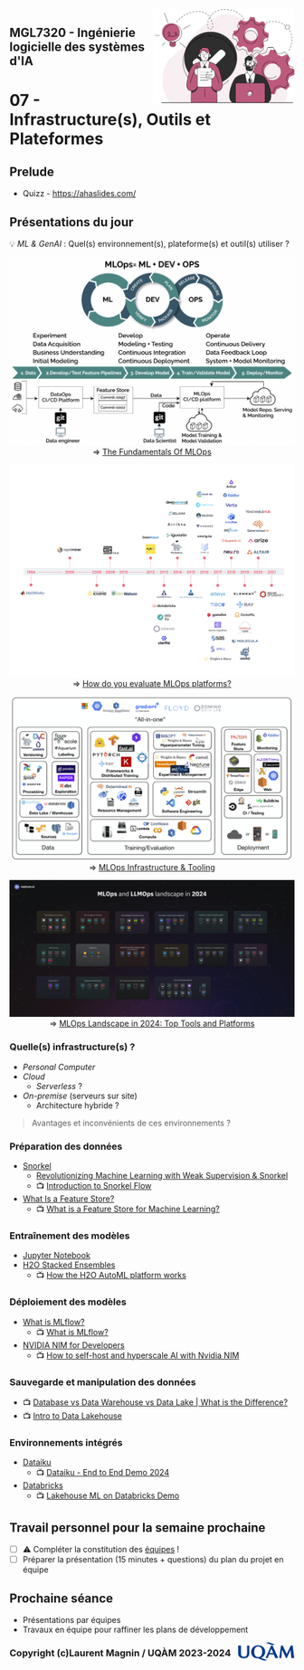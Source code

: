 <img style="float: right;" src="../../images/component_engineering.svg" alt="EngineeringAISystems" width="250"/>

## MGL7320 - Ingénierie logicielle des systèmes d'IA
# 07 - Infrastructure(s), Outils et Plateformes

## Prelude

- Quizz - https://ahaslides.com/

## Présentations du jour

:bulb: _ML & GenAI_ : Quel(s) environnement(s), plateforme(s) et outil(s) utiliser ?
<center>

![MLOps](MLOps_3-1024x677.png)
=> [The Fundamentals Of MLOps](https://www.radiant.digital/the-fundamentals-of-mlops-the-enabler-of-quality-outcomes-in-production-environments/)

![hundreds_of_tools](hundreds_of_tools.png)
=> [How do you evaluate MLOps platforms?](https://medium.com/mlops-community/how-to-evaluate-mlops-platforms-c98cf7874cca)

![Infra-Tooling3](Infra-Tooling3.png)
=> [MLOps Infrastructure & Tooling](https://fullstackdeeplearning.com/spring2021/lecture-6/)

![MLops Landscape](MLOps-Landscape.png)
=> [MLOps Landscape in 2024: Top Tools and Platforms](https://neptune.ai/blog/mlops-tools-platforms-landscape)

</center>

### Quelle(s) infrastructure(s) ?

- _Personal Computer_
- _Cloud_
  - _Serverless_ ?
- _On-premise_ (serveurs sur site)
  - Architecture hybride ?

> Avantages et inconvénients de ces environnements ?

### Préparation des données
- [Snorkel](https://snorkel.ai)
  - [Revolutionizing Machine Learning with Weak Supervision & Snorkel](https://ai.plainenglish.io/revolutionizing-machine-learning-with-weak-supervision-snorkel-8c319865d6bf)
  - :tv: [Introduction to Snorkel Flow](https://www.youtube.com/watch?v=hoszPGTW8bY)
- [What Is a Feature Store?](https://www.tecton.ai/blog/what-is-a-feature-store/)
  - :tv: [What is a Feature Store for Machine Learning?](https://www.youtube.com/watch?v=DESBDukN9gw)

### Entraînement des modèles
- [Jupyter Notebook](https://jupyter.org)
- [H2O Stacked Ensembles](https://docs.h2o.ai/h2o/latest-stable/h2o-docs/data-science/stacked-ensembles.html)
  - :tv: [How the H2O AutoML platform works](https://www.youtube.com/watch?v=tpvpiGP5rcc)

### Déploiement des modèles
- [What is MLflow?](https://mlflow.org/docs/latest/what-is-mlflow.html)
  - :tv: [What is MLflow?](https://www.youtube.com/watch?v=8SfZ1ElgpdU)
- [NVIDIA NIM for Developers](https://developer.nvidia.com/nim)
  - :tv: [How to self-host and hyperscale AI with Nvidia NIM](https://youtu.be/ZgGss27IfwA?si=aa8QCxiS-gcHTvAi)

### Sauvegarde et manipulation des données
- :tv: [Database vs Data Warehouse vs Data Lake | What is the Difference?](https://www.youtube.com/watch?v=-bSkREem8dM)
- :tv: [Intro to Data Lakehouse](https://www.youtube.com/watch?v=myLiFw9AUKY)

### Environnements intégrés
- [Dataiku](https://www.dataiku.com)
  - :tv: [Dataiku - End to End Demo 2024](https://youtu.be/IovPzrLHw8A?si=hDEObpUyci6_VgNK)
- [Databricks](https://www.databricks.com)
  - :tv: [Lakehouse ML on Databricks Demo](https://www.youtube.com/watch?v=1TPu-uOLglI)

## Travail personnel pour la semaine prochaine

- [ ] :warning: Compléter la constitution des [équipes](https://docs.google.com/spreadsheets/d/1svBmf4keRuKFzRf8pBrOfwrKeTQkWT3_606SjKuYx6s/edit?usp=sharing) !
- [ ] Préparer la présentation (15 minutes + questions) du plan du projet en équipe

## Prochaine séance

- Présentations par équipes
- Travaux en équipe pour raffiner les plans de développement

<img style="float: right;" align="right" src="../../images/uqam.png" alt="uqàm" width="100"/>

### Copyright (c)Laurent Magnin / UQÀM 2023-2024

